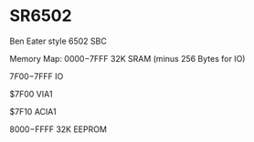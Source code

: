 # SR6502
Ben Eater style 6502 SBC

Memory Map: 
$0000-$7FFF 32K SRAM (minus 256 Bytes for IO)

$7F00-$7FFF IO

 $7F00 VIA1

 $7F10 ACIA1

$8000-$FFFF 32K EEPROM
